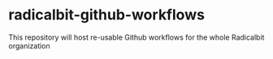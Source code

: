 # radicalbit-github-workflows
This repository will host re-usable Github workflows for the whole Radicalbit organization

